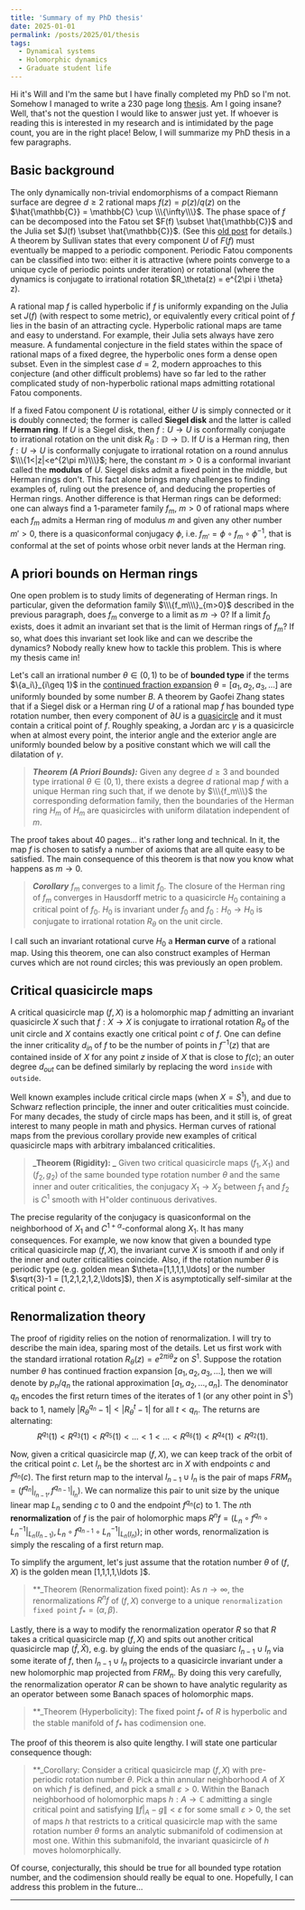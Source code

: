 ```yaml
---
title: 'Summary of my PhD thesis'
date: 2025-01-01
permalink: /posts/2025/01/thesis
tags:
  - Dynamical systems
  - Holomorphic dynamics
  - Graduate student life
---
```


Hi it's Will and I'm the same but I have finally completed my PhD so I'm not. Somehow I managed to write a 230 page long [thesis](/files/PhD_Thesis.pdf). Am I going insane? Well, that's not the question I would like to answer just yet. If whoever is reading this is interested in my research and is intimidated by the page count, you are in the right place! Below, I will summarize my PhD thesis in a few paragraphs.

## Basic background

The only dynamically non-trivial endomorphisms of a compact Riemann surface are degree $d\geq 2$ rational maps $f(z)=p(z)/q(z)$ on the $\hat{\mathbb{C}} = \mathbb{C} \cup \\\{\infty\\\}$. The phase space of $f$ can be decomposed into the Fatou set $F(f) \subset \hat{\mathbb{C}}$ and the Julia set $J(f) \subset \hat{\mathbb{C}}$. (See this [old post](/posts/2020/06/fatou_and_julia/) for details.) A theorem by Sullivan states that every component $U$ of $F(f)$ must eventually be mapped to a periodic component. Periodic Fatou components can be classified into two: either it is attractive (where points converge to a unique cycle of periodic points under iteration) or rotational (where the dynamics is conjugate to irrational rotation $R_\theta(z) = e^{2\pi i \theta} z).

A rational map $f$ is called hyperbolic if $f$ is uniformly expanding on the Julia set $J(f)$ (with respect to some metric), or equivalently every critical point of $f$ lies in the basin of an attracting cycle. Hyperbolic rational maps are tame and easy to understand. For example, their Julia sets always have zero measure. A fundamental conjecture in the field states within the space of rational maps of a fixed degree, the hyperbolic ones form a dense open subset. Even in the simplest case $d=2$, modern approaches to this conjecture (and other difficult problems) have so far led to the rather complicated study of non-hyperbolic rational maps admitting rotational Fatou components.

If a fixed Fatou component $U$ is rotational, either $U$ is simply connected or it is doubly connected; the former is called **Siegel disk** and the latter is called **Herman ring**. If $U$ is a Siegel disk, then $f:U \to U$ is conformally conjugate to irrational rotation on the unit disk $R_\theta: \mathbb{D} \to \mathbb{D}$. If $U$ is a Herman ring, then $f: U \to U$ is conformally conjugate to irrational rotation on a round annulus $\\\{1<|z|<e^{2\pi m}\\\}$; here, the constant $m>0$ is a conformal invariant called the **modulus** of $U$. Siegel disks admit a fixed point in the middle, but Herman rings don't. This fact alone brings many challenges to finding examples of, ruling out the presence of, and deducing the properties of Herman rings. Another difference is that Herman rings can be deformed: one can always find a $1$-parameter family $f_m$, $m>0$ of rational maps where each $f_m$ admits a Herman ring of modulus $m$ and given any other number $m'>0$, there is a quasiconformal conjugacy $\phi$, i.e. $f_{m'} = \phi \circ f_m \circ \phi^{-1}$, that is conformal at the set of points whose orbit never lands at the Herman ring.

## A priori bounds on Herman rings

One open problem is to study limits of degenerating of Herman rings. In particular, given the deformation family $\\\{f_m\\\}_{m>0}$ described in the previous paragraph, does $f_m$ converge to a limit as $m \to 0$? If a limit $f_0$ exists, does it admit an invariant set that is the limit of Herman rings of $f_m$? If so, what does this invariant set look like and can we describe the dynamics? Nobody really knew how to tackle this problem. This is where my thesis came in!

Let's call an irrational number $\theta \in (0,1)$ to be of **bounded type** if the terms $\\\{a_i\\\}_{i\geq 1\}$ in the [continued fraction expansion](/posts/2021/01/continued-fractions/) $\theta = [a_1,a_2,a_3,\ldots]$ are uniformly bounded by some number $B$. A theorem by Gaofei Zhang states that if a Siegel disk or a Herman ring $U$ of a rational map $f$ has bounded type rotation number, then every component of $\partial U$ is a [quasicircle](/posts/2021/12/quasicircles/) and it must contain a critical point of $f$. Roughly speaking, a Jordan arc $\gamma$ is a quasicircle when at almost every point, the interior angle and the exterior angle are uniformly bounded below by a positive constant which we will call the dilatation of $\gamma$.

>**_Theorem (A Priori Bounds):_** Given any degree $d \geq 3$ and bounded type irrational $\theta \in (0,1)$, there exists a degree $d$ rational map $f$ with a unique Herman ring such that, if we denote by $\\\{f_m\\\}$ the corresponding deformation family, then the boundaries of the Herman ring $H_m$ of $H_m$ are quasicircles with uniform dilatation independent of $m$.

The proof takes about 40 pages... it's rather long and technical. In it, the map $f$ is chosen to satisfy a number of axioms that are all quite easy to be satisfied. The main consequence of this theorem is that now you know what happens as $m \to 0$.

>**_Corollary_** $f_m$ converges to a limit $f_0$. The closure of the Herman ring of $f_m$ converges in Hausdorff metric to a quasicircle $H_0$ containing a critical point of $f_0$. $H_0$ is invariant under $f_0$ and $f_0 : H_0 \to H_0$ is conjugate to irrational rotation $R_\theta$ on the unit circle.

I call such an invariant rotational curve $H_0$ a **Herman curve** of a rational map. Using this theorem, one can also construct examples of Herman curves which are not round circles; this was previously an open problem.

## Critical quasicircle maps

A critical quasicircle map $(f,X)$ is a holomorphic map $f$ admitting an invariant quasicircle $X$ such that $f:X \to X$ is conjugate to irrational rotation $R_\theta$ of the unit circle and $X$ contains exactly one critical point $c$ of $f$. One can define the inner criticality $d_{in}$ of $f$ to be the number of points in $f^{-1}(z)$ that are contained inside of $X$ for any point $z$ inside of $X$ that is close to $f(c)$; an outer degree $d_{out}$ can be defined similarly by replacing the word ``inside`` with ``outside``.

Well known examples include critical circle maps (when $X=S^1$), and due to Schwarz reflection principle, the inner and outer criticalities must coincide. For many decades, the study of circle maps has been, and it still is, of great interest to many people in math and physics. Herman curves of rational maps from the previous corollary provide new examples of critical quasicircle maps with arbitrary imbalanced criticalities.

>**_Theorem (Rigidity): _** Given two critical quasicircle maps $(f_1,X_1)$ and $(f_2,g_2)$ of the same bounded type rotation number $\theta$ and the same inner and outer criticalities, the conjugacy $X_1 \to X_2$ between $f_1$ and $f_2$ is $C^1$ smooth with H\"older continuous derivatives.

The precise regularity of the conjugacy is quasiconformal on the neighborhood of $X_1$ and $C^{1+\alpha}$-conformal along $X_1$. It has many consequences. For example, we now know that given a bounded type critical quasicircle map $(f,X)$, the invariant curve $X$ is smooth if and only if the inner and outer criticalities coincide. Also, if the rotation number $\theta$ is periodic type (e.g. golden mean $\theta=[1,1,1,1,\ldots] or the number $\sqrt{3}-1 = [1,2,1,2,1,2,\ldots]$), then $X$ is asymptotically self-similar at the critical point $c$.

## Renormalization theory

The proof of rigidity relies on the notion of renormalization. I will try to describe the main idea, sparing most of the details. Let us first work with the standard irrational rotation $R_\theta(z)=e^{2\pi i \theta}z$ on $S^1$. Suppose the rotation number $\theta$ has continued fraction expansion $[a_1,a_2,a_3,\ldots]$, then we will denote by $p_n/q_n$ the rational approximation $[a_1,a_2,\ldots,a_n]$. The denominator $q_n$ encodes the first return times of the iterates of $1$ (or any other point in $S^1$) back to $1$, namely $|R_\theta^{q_n}-1|<|R_\theta^t-1|$ for all $t<q_n$. The returns are alternating:
$$
  R^{q_1}(1) < R^{q_3}(1) < R^{q_5}(1) < \ldots < 1 < \ldots < R^{q_6}(1) < R^{q_4}(1) < R^{q_2}(1).
$$

Now, given a critical quasicircle map $(f,X)$, we can keep track of the orbit of the critical point $c$. Let $I_n$ be the shortest arc in $X$ with endpoints $c$ and $f^{q_n}(c)$. The first return map to the interval $I_{n-1} \cup I_n$ is the pair of maps $FRM_n = \left( f^{q_n}|_{I_{n-1}}, f^{q_{n-1}}|_{I_n} \right)$. We can normalize this pair to unit size by the unique linear map $L_n$ sending $c$ to $0$ and the endpoint $f^{q_n}(c)$ to $1$. The $n$th **renormalization** of $f$ is the pair of holomorphic maps $R^n f = \left( L_n \circ f^{q_n} \circ L_n^{-1}|_{L_n(I_{n-1})}, L_n \circ f^{q_{n-1}} \circ L_n^{-1}|_{L_n(I_{n})} \right)$; in other words, renormalization is simply the rescaling of a first return map.

To simplify the argument, let's just assume that the rotation number $\theta$ of $(f,X)$ is the golden mean [1,1,1,1,\ldots ]$.

>**_Theorem (Renormalization fixed point): As $n\to \infty$, the renormalizations $R^n f$ of $(f,X)$ converge to a unique ``renormalization fixed point`` $f_* = (\alpha,\beta)$.

Lastly, there is a way to modify the renormalization operator $R$ so that $R$ takes a critical quasicircle map $(f,X)$ and spits out another critical quasicircle map $(\hat{f}, \hat{X})$, e.g. by gluing the ends of the quasiarc $I_{n-1} \cup I_n$ via some iterate of $f$, then $I_{n-1} \cup I_n$ projects to a quasicircle invariant under a new holomorphic map projected from $FRM_n$. By doing this very carefully, the renormalization operator $R$ can be shown to have analytic regularity as an operator between some Banach spaces of holomorphic maps.

>**_Theorem (Hyperbolicity): The fixed point $f_*$ of $R$ is hyperbolic and the stable manifold of $f_*$ has codimension one.

The proof of this theorem is also quite lengthy. I will state one particular consequence though:

>**_Corollary: Consider a critical quasicircle map $(f,X)$ with pre-periodic rotation number $\theta$. Pick a thin annular neighborhood $A$ of $X$ on which $f$ is defined, and pick a small $\varepsilon>0$. Within the Banach neighborhood of holomorphic maps $h: A \to \mathbb{C}$ admitting a single critical point and satisfying $\lVert f|_A -g \rVert <\varepsilon$ for some small $\varepsilon>0$, the set of maps $h$ that restricts to a critical quasicircle map with the same rotation number $\theta$ forms an analytic submanifold of codimension at most one. Within this submanifold, the invariant quasicircle of $h$ moves holomorphically.

Of course, conjecturally, this should be true for all bounded type rotation number, and the codimension should really be equal to one. Hopefully, I can address this problem in the future...

------
